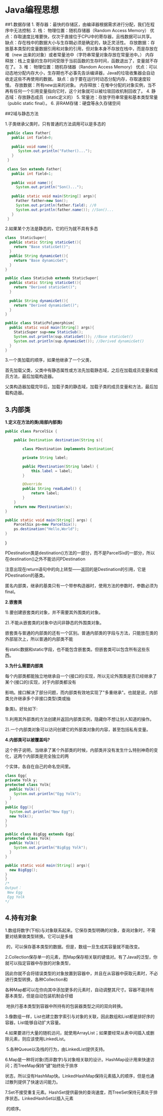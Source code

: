 #                        Java编程思想
##1.数据存储
    1. 寄存器：最快的存储区，由编译器根据需求进行分配，我们在程序中无法控制. 
     2. 栈：
      物理位置：随机存储器（Random Access Memory）
      优点：存取速度比堆要快，仅次于直接位于CPU中的寄存器，且栈数据可以共享。
      缺点：存在栈中的数据大小与生存期必须是确定的，缺乏灵活性。
      存放数据：存放基本类型的变量数据引用和对象的引用，但对象本身不存放在栈中，而是存放在堆（new 出来的对象）或者常量池中（字符串常量对象存放在常量池中。） 
      内存释放：栈上变量的生存时间受限于当前函数的生存时间，函数退出了，变量就不存在了。
     3. 堆：
      物理位置：随机存储器（Random Access Memory）
      优点：可以动态地分配内存大小，生存期也不必事先告诉编译器，Java的垃圾收集器会自动收走这些不再使用的数据。
      缺点：由于要在运行时动态分配内存，存取速度较慢。
      存放数据：所有new出来的对象。 
      内存释放：在堆中分配的对象实例，当不再有任何一个引用变量指向它时，这个对象就可以被垃圾回收机制回收了。
     4. 静态域：存放静态成员（static定义的） 
     5. 常量池：存放字符串常量和基本类型常量（public static final）。
     6. 非RAM存储：硬盘等永久存储空间



##2域与静态方法

   1.子类继承父类时，只有普通的方法调用可以是多态的

```java
 public class Father{
   public int field=0;
   
   public void name(){
      System.out.println("Father()...");
   }
 }
 
 class Son extends Father{
   public int field=1;
   
   public void name(){
     System.out.println("Son()...");
   
   public static void main(String[] args){
     Father father=new Son();
     System.out.println(father.field); //0
     System.out.println(father.name()); //Son()...
   }
 }
```

   

 2.如果某个方法是静态的，它的行为就不具有多态

   ```java
   class  StaticSuper{
     public static String staticGet(){
       return "Base staticGet()";
     }
     public String dynamicGet(){
       return "Base dynamicGet";
     }
   }
   
   public class StaticSub extends StaticSuper{
     public static String staticGet(){
       return "Derived staticGet()";
     }
     
     public String dynamicGet(){
       return "Derived dynamicGet()";
     }
   }
   
   public class StaticPolymorphism{
     public static void main(String[] args){
       StaticSuper sup=new StaticSub();
       System.out.println(sup.staticGet()); //Base staticGet()
       System.out.println(sup.dynamicGet()); //Derived dynamicGet()
     }
   }
   ```



3.一个类加载的顺序，如果他继承了一个父类，

​      首先加载父类，父类中有静态属性或方法先加载静态域，之后在加载成员变量和成员方法，最后加载构造器。

​      父类构造器加载完毕后，加载子类的静态域，加载子类的成员变量和方法，最后加载构造器。



## 3.内部类

  **1.定义在方法的类(局部内部类)**

```java
public class ParcelSix {

    public Destination destination(String s){

        class PDestination implements Destination{

        private String label;

        public PDestination(String label) {
            this.label = label;
        }

        @Override
        public String readLabel() {
            return label;
        }
    }
    return new PDestination(s);
}

public static void main(String[] args) {
    ParcelSix ps=new ParcelSix();
    ps.destination("Hello,World");
}
```
}


 PDestination类是destination()方法的一部分，而不是ParcelSix的一部分，所以在destination()之外不能访问PDestination

 注意出现在return语句中的向上转型——返回的是Destination的引用，它是PDestination的基类。

匿名内部类，继承的基类只有一个带参构造器时，使用方法的参数时，参数必须为final。



**2.嵌套类**

   1).要创建嵌套类的对象，并不需要其外围类的对象。

   2).不能从嵌套类的对象中访问非静态的外围类对象。

   嵌套类与普通的内部类的还有一个区别。普通内部类的字段与方法，只能放在类的外部层次上，所以普通的内部类不能

   有static数据和static字段，也不能包含嵌套类。但嵌套类可以包含所有这些东西。



**3.为什么需要内部类**

 每个内部类都能独立地继承自一个(接口的)实现，所以无论外围类是否已经继承了某个(接口的)实现，对于内部类都没有

 影响。接口解决了部分问题，而内部类有效地实现了"多重继承"。也就是说，内部类允许继承多个非接口类型(类或抽

 象类)。好处如下:

​    1).利用其外部类的方法创建并返回内部类实例，隐藏你不想让别人知道的操作。

​    2).一个内部类对象可以访问创建它的外部类对象的内容，甚至包括私有变量。



**4.内部类可以被覆盖吗?**

   这个例子说明，当继承了某个外部类的时候，内部类并没有发生什么特别神奇的变化，这两个内部类是完全独立的两

   个实体，各自在自己的命名空间里。

  ```java
class Egg{
  private Yolk y;
  protected class Yolk{
    public Yolk(){
      System.out.println("Egg Yolk");
    }
  }
  public Egg(){
    System.out.println("New Egg");
    new Yolk();
  }
}

public class BigEgg extends Egg{
  protected class Yolk{
    public Yolk(){
      System.out.println("BigEgg Yolk");
    }
  }
  
  public static void main(String[] args){
    new BigEgg();
  }
}
/*
  Output：
   New Egg
   Egg Yolk
*/
  ```

 

## 4.持有对象

​     1.数组将数字(下标)与对象联系起来。它保存类型明确的对象，查询对象时，不需要对结果做类型转换。它可以是多维

​        的，可以保存基本类型的数据。但是，数组一旦生成其容量就不能改变。

​     2.Collection保存单一的元素，而Map保存相关联的键值对。有了Java的泛型，你就可以指定容器中存放的对象类型，

​        因此你就不会将错误类型的对象放置到容器中，并且在从容器中获取元素时，不必进行类型转换，各种Collection和

​        各种Map都可以在你向其中添加更多的元素时，自动调整其尺寸。容器不能持有基本类型，但是自动包装机制会仔细

​        地执行基本类型到容器中所持有的包装器类型之间的双向转换。

​     3.像数组一样，List也建立数字索引与对象的关联，因此数组和List都是排好序的容器，List能够自动扩大容量。

​     4.如果要进行大量的随机访问，就使用ArrayList；如果要经常从表中间插入或删除元素，则应该使用LinkedList。

​     5.各种Queue以及栈的行为，由LinkedList提供支持。

​     6.Map是一种将对象(而非数字)与对象相关联的设计。HashMap设计用来快速访问；而TreeMap保持"键"始终处于排序

​         状态，所以没有HashMap快。LinkedHashMap保持元素插入的顺序，但是也通过散列提供了快速访问能力。

​     7.Set不接受重复元素。HashSet提供最快的查询速度，而TreeSet保持元素处于排序状态。LinkedHashSet以插入元素

​         的顺序。